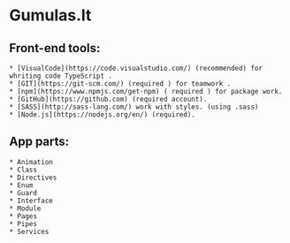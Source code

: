 # Gumulas.lt

## Front-end tools: 
    * [VisualCode](https://code.visualstudio.com/) (recommended) for whriting code TypeScript .
    * [GIT](https://git-scm.com/) (required ) for teamwork .
    * [npm](https://www.npmjs.com/get-npm) ( required ) for package work.  
    * [GitHub](https://github.com) (required account).
    * [SASS](http://sass-lang.com/) work with styles. (using .sass) 
    * [Node.js](https://nodejs.org/en/) (required).

## App parts:
    * Animation
    * Class
    * Directives
    * Enum
    * Guard
    * Interface
    * Module
    * Pages
    * Pipes
    * Services
